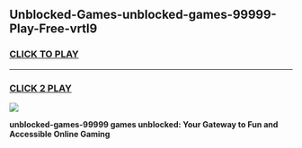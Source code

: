 
## Unblocked-Games-unblocked-games-99999-Play-Free-vrtl9
<h3>
<a href="https://premium76.site?title=unblocked-games-99999&ref=22A">CLICK TO PLAY</a></h3>
<hr>

<h3>
<a href="https://premium76.site?title=unblocked-games-99999&ref=22A">CLICK 2 PLAY</a>
  
</h3>

<a href="https://premium76.site?title=unblocked-games-99999&ref=22A"><img src="https://clearcache.store/games.png"></a>


**unblocked-games-99999 games unblocked: Your Gateway to Fun and Accessible Online Gaming**
